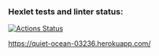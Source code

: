 ### Hexlet tests and linter status:
[![Actions Status](https://github.com/yAmsky1/python-project-lvl4/workflows/hexlet-check/badge.svg)](https://github.com/yAmsky1/python-project-lvl4/actions)

https://quiet-ocean-03236.herokuapp.com/
